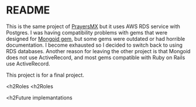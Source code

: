 # README

This is the same project of [PrayersMX](https://github.com/luisMartinez011/prayersMX) but it uses AWS RDS service with Postgres. I was having compatibility problems with gems that were designed for [Mongoid gem](https://github.com/mongodb/mongoid), but some gems were outdated or had horrible documentation. I become exhausted so I decided to switch back to using RDS databases. Another reason for leaving the other project is that Mongoid does not use ActiveRecord, and most gems compatible with Ruby on Rails use ActiveRecord.

This project is for a final project.


<h2Roles</h2>
<h2Roles</h2>

<h2Future implemantations</h2>
